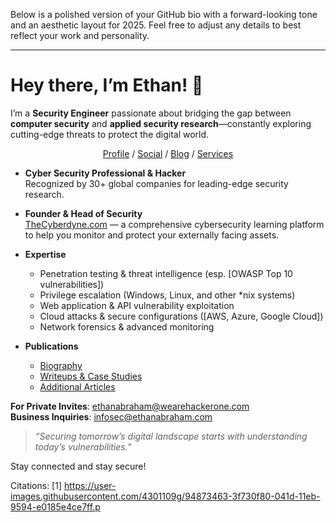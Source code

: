 Below is a polished version of your GitHub bio with a forward-looking tone and an aesthetic layout for 2025. Feel free to adjust any details to best reflect your work and personality.

---

# Hey there, I’m Ethan! 👋

I’m a **Security Engineer** passionate about bridging the gap between **computer security** and **applied security research**—constantly exploring cutting-edge threats to protect the digital world.

<p align="center">
  <a href="https://www.linkedin.com/in/ethanabrahams/" target="_blank">Profile</a>  /  
  <a href="https://twitter.com/ethanabraham_1" target="_blank">Social</a>  /  
  <a href="https://ethanabraham.com/blog/" target="_blank">Blog</a>  /  
  <a href="https://cyberdyne.com" target="_blank">Services</a>
</p>

- **Cyber Security Professional & Hacker**  
  Recognized by 30+ global companies for leading-edge security research.  

- **Founder & Head of Security**  
  [TheCyberdyne.com](http://www.thecyberdyne.com) — a comprehensive cybersecurity learning platform to help you monitor and protect your externally facing assets.  

- **Expertise**  
  - Penetration testing & threat intelligence (esp. [OWASP Top 10 vulnerabilities])  
  - Privilege escalation (Windows, Linux, and other *nix systems)  
  - Web application & API vulnerability exploitation  
  - Cloud attacks & secure configurations ([AWS, Azure, Google Cloud])  
  - Network forensics & advanced monitoring  

- **Publications**  
  - [Biography](http://ethanabraham.com/p/bio.html)  
  - [Writeups & Case Studies](http://ethanabraham.com/writeups/)  
  - [Additional Articles](http://ethanabrahams.medium.com/)  

**For Private Invites**: ethanabraham@wearehackerone.com  
**Business Inquiries**: infosec@ethanabraham.com  

> *“Securing tomorrow’s digital landscape starts with understanding today’s vulnerabilities.”*  

Stay connected and stay secure!

Citations:
[1] https://user-images.githubusercontent.com/4301109g/94873463-3f730f80-041d-11eb-9594-e0185e4ce7ff.p
